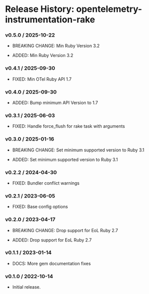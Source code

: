 # Release History: opentelemetry-instrumentation-rake

### v0.5.0 / 2025-10-22

* BREAKING CHANGE: Min Ruby Version 3.2

* ADDED: Min Ruby Version 3.2

### v0.4.1 / 2025-09-30

* FIXED: Min OTel Ruby API 1.7

### v0.4.0 / 2025-09-30

* ADDED: Bump minimum API Version to 1.7

### v0.3.1 / 2025-06-03

* FIXED: Handle force_flush for rake task with arguments

### v0.3.0 / 2025-01-16

* BREAKING CHANGE: Set minimum supported version to Ruby 3.1

* ADDED: Set minimum supported version to Ruby 3.1

### v0.2.2 / 2024-04-30

* FIXED: Bundler conflict warnings

### v0.2.1 / 2023-06-05

* FIXED: Base config options 

### v0.2.0 / 2023-04-17

* BREAKING CHANGE: Drop support for EoL Ruby 2.7 

* ADDED: Drop support for EoL Ruby 2.7 

### v0.1.1 / 2023-01-14

* DOCS: More gem documentation fixes 

### v0.1.0 / 2022-10-14

* Initial release.
